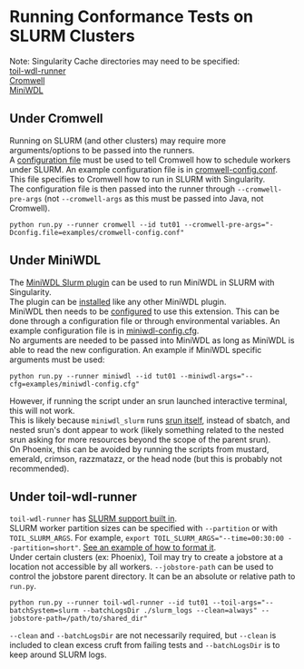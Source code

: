 # Running Conformance Tests on SLURM Clusters
Note: Singularity Cache directories may need to be specified:\
[toil-wdl-runner](https://giwiki.gi.ucsc.edu/index.php?title=Slurm_Tips_for_Toil)\
[Cromwell](https://cromwell.readthedocs.io/en/stable/tutorials/Containers/#singularity-cache)\
[MiniWDL](https://github.com/chanzuckerberg/miniwdl/blob/6dfe83781f74a8e248727eb61c31e1c7562bd26e/tests/singularity.t#L29)
## Under Cromwell
Running on SLURM (and other clusters) may require more arguments/options to be passed into the runners.
\
A [configuration file](https://cromwell.readthedocs.io/en/stable/Configuring/) must be used to tell Cromwell how to schedule workers under SLURM.
An example configuration file is in [cromwell-config.conf](examples/cromwell-config.conf). This file specifies to Cromwell how to run in SLURM with Singularity.
\
The configuration file is then passed into the runner through `--cromwell-pre-args` (not `--cromwell-args` as this must be passed into Java, not Cromwell).
```commandline
python run.py --runner cromwell --id tut01 --cromwell-pre-args="-Dconfig.file=examples/cromwell-config.conf"
```
## Under MiniWDL
The [MiniWDL Slurm plugin](https://github.com/miniwdl-ext/miniwdl-slurm) can be used to run MiniWDL in SLURM with Singularity.
\
The plugin can be [installed](https://github.com/miniwdl-ext/miniwdl-slurm?tab=readme-ov-file#installation) like any other MiniWDL plugin.
\
MiniWDL then needs to be [configured](https://github.com/miniwdl-ext/miniwdl-slurm?tab=readme-ov-file#configuration) to use this extension. This can be done through a configuration file or through environmental variables.
An example configuration file is in [miniwdl-config.cfg](examples/miniwdl-config.cfg).
\
No arguments are needed to be passed into MiniWDL as long as MiniWDL is able to read the new configuration.
An example if MiniWDL specific arguments must be used:
```commandline
python run.py --runner miniwdl --id tut01 --miniwdl-args="--cfg=examples/miniwdl-config.cfg"
```
However, if running the script under an srun launched interactive terminal, this will not work.
\
This is likely because `miniwdl_slurm` runs [srun itself](https://github.com/miniwdl-ext/miniwdl-slurm/blob/624ab390ea872082798733fefbb327dec99e2cde/src/miniwdl_slurm/__init__.py#L97-L100), instead of sbatch, and nested srun's dont appear to work (likely something related to the nested srun asking for more resources beyond the scope of the parent srun).
\
On Phoenix, this can be avoided by running the scripts from mustard, emerald, crimson, razzmatazz, or the head node (but this is probably not recommended).
## Under toil-wdl-runner
`toil-wdl-runner` has [SLURM support built in](https://toil.readthedocs.io/en/latest/running/hpcEnvironments.html#running-on-slurm).
\
SLURM worker partition sizes can be specified with `--partition` or with `TOIL_SLURM_ARGS`.
For example, `export TOIL_SLURM_ARGS="--time=00:30:00 --partition=short"`. [See an example of how to format it](https://giwiki.gi.ucsc.edu/index.php?title=Phoenix_WDL_Tutorial#Running_at_larger_scale).
\
Under certain clusters (ex: Phoenix), Toil may try to create a jobstore at a location not accessible by all workers. `--jobstore-path` can be used to control the jobstore parent directory. It can be an absolute or relative path to `run.py`.
```commandline
python run.py --runner toil-wdl-runner --id tut01 --toil-args="--batchSystem=slurm --batchLogsDir ./slurm_logs --clean=always" --jobstore-path=/path/to/shared_dir"
```
`--clean` and `--batchLogsDir` are not necessarily required, but `--clean` is included to clean excess cruft from failing tests and `--batchLogsDir` is to keep around SLURM logs.
